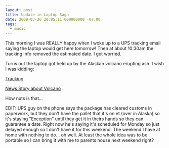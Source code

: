 ```yaml
---
layout: post
title: Update in Laptop Saga
date: 2009-03-26 20:05:11.000000000 -07:00
tags:
  - music
---
```

This morning I was REALLY happy when I woke up to a UPS tracking email saying the laptop would get here tomorrow! Then at about 10:30am the tracking info removed the estimated date. I got worried.

Turns out the laptop got held up by the Alaskan volcano erupting ash. I wish I was kidding:

<a href="http://wwwapps.ups.com/WebTracking/processRequest?HTMLVersion=5.0&Requester=NES&AgreeToTermsAndConditions=yes&loc=en_US&tracknum=1ZEV8502D335150172">Tracking</a>

<a href="http://latimesblogs.latimes.com/outposts/2009/03/the-national-th.html">News Story about Volcano</a>

How nuts is that...

EDIT: UPS guy on the phone says the package has cleared customs in paperwork, but they don't have the pallet that it's on et (over in Alaska) so it's staying "Exception" until they get it in theirs hands so they can guarantee a date. Right now he's saying it's scheduled for Monday so just delayed enough so I don't have it for this weekend. The weekend I have at home with nothing to do... oh well. At least the whole idea was to be portable so I can bring it with me to parents house next weekend right?
